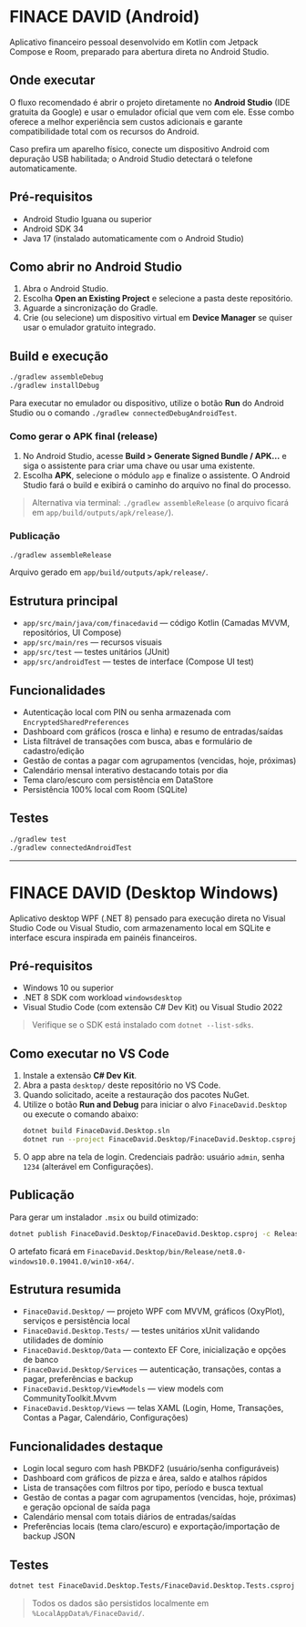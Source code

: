 # FINACE DAVID (Android)

Aplicativo financeiro pessoal desenvolvido em Kotlin com Jetpack Compose e Room, preparado para abertura direta no Android Studio.

## Onde executar

O fluxo recomendado é abrir o projeto diretamente no **Android Studio** (IDE gratuita da Google) e usar o emulador oficial que vem com ele. Esse combo oferece a melhor experiência sem custos adicionais e garante compatibilidade total com os recursos do Android.

Caso prefira um aparelho físico, conecte um dispositivo Android com depuração USB habilitada; o Android Studio detectará o telefone automaticamente.

## Pré-requisitos

- Android Studio Iguana ou superior
- Android SDK 34
- Java 17 (instalado automaticamente com o Android Studio)

## Como abrir no Android Studio

1. Abra o Android Studio.
2. Escolha **Open an Existing Project** e selecione a pasta deste repositório.
3. Aguarde a sincronização do Gradle.
4. Crie (ou selecione) um dispositivo virtual em **Device Manager** se quiser usar o emulador gratuito integrado.

## Build e execução

```bash
./gradlew assembleDebug
./gradlew installDebug
```

Para executar no emulador ou dispositivo, utilize o botão **Run** do Android Studio ou o comando `./gradlew connectedDebugAndroidTest`.

### Como gerar o APK final (release)

1. No Android Studio, acesse **Build > Generate Signed Bundle / APK...** e siga o assistente para criar uma chave ou usar uma existente.
2. Escolha **APK**, selecione o módulo `app` e finalize o assistente. O Android Studio fará o build e exibirá o caminho do arquivo no final do processo.

> Alternativa via terminal: `./gradlew assembleRelease` (o arquivo ficará em `app/build/outputs/apk/release/`).

### Publicação

```bash
./gradlew assembleRelease
```

Arquivo gerado em `app/build/outputs/apk/release/`.

## Estrutura principal

- `app/src/main/java/com/finacedavid` — código Kotlin (Camadas MVVM, repositórios, UI Compose)
- `app/src/main/res` — recursos visuais
- `app/src/test` — testes unitários (JUnit)
- `app/src/androidTest` — testes de interface (Compose UI test)

## Funcionalidades

- Autenticação local com PIN ou senha armazenada com `EncryptedSharedPreferences`
- Dashboard com gráficos (rosca e linha) e resumo de entradas/saídas
- Lista filtrável de transações com busca, abas e formulário de cadastro/edição
- Gestão de contas a pagar com agrupamentos (vencidas, hoje, próximas)
- Calendário mensal interativo destacando totais por dia
- Tema claro/escuro com persistência em DataStore
- Persistência 100% local com Room (SQLite)

## Testes

```bash
./gradlew test
./gradlew connectedAndroidTest
```

---

# FINACE DAVID (Desktop Windows)

Aplicativo desktop WPF (.NET 8) pensado para execução direta no Visual Studio Code ou Visual Studio, com armazenamento local em SQLite e interface escura inspirada em painéis financeiros.

## Pré-requisitos

- Windows 10 ou superior
- .NET 8 SDK com workload `windowsdesktop`
- Visual Studio Code (com extensão C# Dev Kit) ou Visual Studio 2022

> Verifique se o SDK está instalado com `dotnet --list-sdks`.

## Como executar no VS Code

1. Instale a extensão **C# Dev Kit**.
2. Abra a pasta `desktop/` deste repositório no VS Code.
3. Quando solicitado, aceite a restauração dos pacotes NuGet.
4. Utilize o botão **Run and Debug** para iniciar o alvo `FinaceDavid.Desktop` ou execute o comando abaixo:
   ```bash
   dotnet build FinaceDavid.Desktop.sln
   dotnet run --project FinaceDavid.Desktop/FinaceDavid.Desktop.csproj
   ```
5. O app abre na tela de login. Credenciais padrão: usuário `admin`, senha `1234` (alterável em Configurações).

## Publicação

Para gerar um instalador `.msix` ou build otimizado:
```bash
dotnet publish FinaceDavid.Desktop/FinaceDavid.Desktop.csproj -c Release -r win10-x64 --self-contained false
```
O artefato ficará em `FinaceDavid.Desktop/bin/Release/net8.0-windows10.0.19041.0/win10-x64/`.

## Estrutura resumida

- `FinaceDavid.Desktop/` — projeto WPF com MVVM, gráficos (OxyPlot), serviços e persistência local
- `FinaceDavid.Desktop.Tests/` — testes unitários xUnit validando utilidades de domínio
- `FinaceDavid.Desktop/Data` — contexto EF Core, inicialização e opções de banco
- `FinaceDavid.Desktop/Services` — autenticação, transações, contas a pagar, preferências e backup
- `FinaceDavid.Desktop/ViewModels` — view models com CommunityToolkit.Mvvm
- `FinaceDavid.Desktop/Views` — telas XAML (Login, Home, Transações, Contas a Pagar, Calendário, Configurações)

## Funcionalidades destaque

- Login local seguro com hash PBKDF2 (usuário/senha configuráveis)
- Dashboard com gráficos de pizza e área, saldo e atalhos rápidos
- Lista de transações com filtros por tipo, período e busca textual
- Gestão de contas a pagar com agrupamentos (vencidas, hoje, próximas) e geração opcional de saída paga
- Calendário mensal com totais diários de entradas/saídas
- Preferências locais (tema claro/escuro) e exportação/importação de backup JSON

## Testes

```bash
dotnet test FinaceDavid.Desktop.Tests/FinaceDavid.Desktop.Tests.csproj
```

> Todos os dados são persistidos localmente em `%LocalAppData%/FinaceDavid/`.
